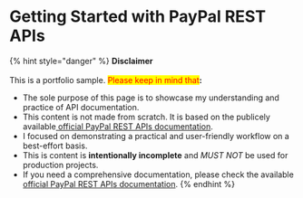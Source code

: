 # Getting Started with PayPal REST APIs

{% hint style="danger" %}
**Disclaimer**\
\
This is a portfolio sample.  <mark style="color:red;background-color:$danger;">Please keep in mind that</mark>**:**

* The sole purpose of this page is to showcase my understanding and practice of API documentation.&#x20;
* This content is not made from scratch. It is based on the publicely available[ official PayPal REST APIs documentation](https://developer.paypal.com/api/rest/).
* I focused on demonstrating a practical and user-friendly workflow on a best-effort basis.
* This is content is **intentionally incomplete** and _MUST NOT_ be used for production projects.
* If you need a comprehensive documentation, please check the available [official PayPal REST APIs documentation](https://developer.paypal.com/api/rest/).
{% endhint %}
